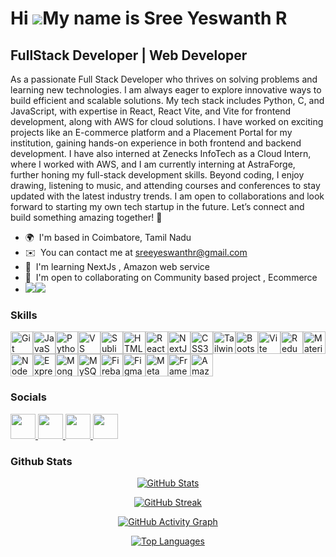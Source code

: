 Hi ![](https://user-images.githubusercontent.com/18350557/176309783-0785949b-9127-417c-8b55-ab5a4333674e.gif)My name is Sree Yeswanth R
=======================================================================================================================================

FullStack Developer | Web Developer
-----------------------------------

As a passionate Full Stack Developer who thrives on solving problems and learning new technologies. I am always eager to explore innovative ways to build efficient and scalable solutions. My tech stack includes Python, C, and JavaScript, with expertise in React, React Vite, and Vite for frontend development, along with AWS for cloud solutions. I have worked on exciting projects like an E-commerce platform and a Placement Portal for my institution, gaining hands-on experience in both frontend and backend development. I have also interned at Zenecks InfoTech as a Cloud Intern, where I worked with AWS, and I am currently interning at AstraForge, further honing my full-stack development skills. Beyond coding, I enjoy drawing, listening to music, and attending courses and conferences to stay updated with the latest industry trends. I am open to collaborations and look forward to starting my own tech startup in the future. Let’s connect and build something amazing together! 🚀

*   🌍  I'm based in Coimbatore, Tamil Nadu
*   ✉️  You can contact me at [sreeyeswanthr@gmail.com](mailto:sreeyeswanthr@gmail.com)
*   🧠  I'm learning NextJs , Amazon web service
*   🤝  I'm open to collaborating on Community based project , Ecommerce
*   <a href="https://www.github.com/SREEYESWANTH-R" target="_blank" rel="noreferrer"><img
                  src="https://img.shields.io/github/followers/SREEYESWANTH-R?logo=github&style=for-the-badge&color=84cc16&labelColor=000000" /></a><a href="https://www.x.com/SreeYeswanthR" target="_blank" rel="noreferrer"><img
                  src="https://img.shields.io/twitter/follow/SreeYeswanthR?logo=twitter&style=for-the-badge&color=84cc16&labelColor=000000"
                /></a>
  ### Skills 
<p align="left">
<a href="https://git-scm.com/" target="_blank" rel="noreferrer"><img src="https://raw.githubusercontent.com/danielcranney/readme-generator/main/public/icons/skills/git-colored.svg" width="36" height="36" alt="Git" /></a><a href="https://developer.mozilla.org/en-US/docs/Web/JavaScript" target="_blank" rel="noreferrer"><img src="https://raw.githubusercontent.com/danielcranney/readme-generator/main/public/icons/skills/javascript-colored.svg" width="36" height="36" alt="JavaScript" /></a><a href="https://www.python.org/" target="_blank" rel="noreferrer"><img src="https://raw.githubusercontent.com/danielcranney/readme-generator/main/public/icons/skills/python-colored.svg" width="36" height="36" alt="Python" /></a><a href="https://code.visualstudio.com/" target="_blank" rel="noreferrer"><img src="https://raw.githubusercontent.com/danielcranney/readme-generator/main/public/icons/skills/visualstudiocode.svg" width="36" height="36" alt="VS Code" /></a><a href="https://www.sublimetext.com/index2" target="_blank" rel="noreferrer"><img src="https://raw.githubusercontent.com/danielcranney/readme-generator/main/public/icons/skills/sublimetext.svg" width="36" height="36" alt="Sublime Text" /></a><a href="https://developer.mozilla.org/en-US/docs/Glossary/HTML5" target="_blank" rel="noreferrer"><img src="https://raw.githubusercontent.com/danielcranney/readme-generator/main/public/icons/skills/html5-colored.svg" width="36" height="36" alt="HTML5" /></a><a href="https://reactjs.org/" target="_blank" rel="noreferrer"><img src="https://raw.githubusercontent.com/danielcranney/readme-generator/main/public/icons/skills/react-colored.svg" width="36" height="36" alt="React" /></a><a href="https://nextjs.org/docs" target="_blank" rel="noreferrer"><img src="https://raw.githubusercontent.com/danielcranney/readme-generator/main/public/icons/skills/nextjs-colored.svg" width="36" height="36" alt="NextJs" /></a><a href="https://www.w3.org/TR/CSS/#css" target="_blank" rel="noreferrer"><img src="https://raw.githubusercontent.com/danielcranney/readme-generator/main/public/icons/skills/css3-colored.svg" width="36" height="36" alt="CSS3" /></a><a href="https://tailwindcss.com/" target="_blank" rel="noreferrer"><img src="https://raw.githubusercontent.com/danielcranney/readme-generator/main/public/icons/skills/tailwindcss-colored.svg" width="36" height="36" alt="TailwindCSS" /></a><a href="https://getbootstrap.com/" target="_blank" rel="noreferrer"><img src="https://raw.githubusercontent.com/danielcranney/readme-generator/main/public/icons/skills/bootstrap-colored.svg" width="36" height="36" alt="Bootstrap" /></a><a href="https://vitejs.dev/" target="_blank" rel="noreferrer"><img src="https://raw.githubusercontent.com/danielcranney/readme-generator/main/public/icons/skills/vite-colored.svg" width="36" height="36" alt="Vite" /></a><a href="https://redux.js.org/" target="_blank" rel="noreferrer"><img src="https://raw.githubusercontent.com/danielcranney/readme-generator/main/public/icons/skills/redux-colored.svg" width="36" height="36" alt="Redux" /></a><a href="https://mui.com/" target="_blank" rel="noreferrer"><img src="https://raw.githubusercontent.com/danielcranney/readme-generator/main/public/icons/skills/materialui-colored.svg" width="36" height="36" alt="Material UI" /></a><a href="https://nodejs.org/en/" target="_blank" rel="noreferrer"><img src="https://raw.githubusercontent.com/danielcranney/readme-generator/main/public/icons/skills/nodejs-colored.svg" width="36" height="36" alt="NodeJS" /></a><a href="https://expressjs.com/" target="_blank" rel="noreferrer"><img src="https://raw.githubusercontent.com/danielcranney/readme-generator/main/public/icons/skills/express-colored.svg" width="36" height="36" alt="Express" /></a><a href="https://www.mongodb.com/" target="_blank" rel="noreferrer"><img src="https://raw.githubusercontent.com/danielcranney/readme-generator/main/public/icons/skills/mongodb-colored.svg" width="36" height="36" alt="MongoDB" /></a><a href="https://www.mysql.com/" target="_blank" rel="noreferrer"><img src="https://raw.githubusercontent.com/danielcranney/readme-generator/main/public/icons/skills/mysql-colored.svg" width="36" height="36" alt="MySQL" /></a><a href="https://firebase.google.com/" target="_blank" rel="noreferrer"><img src="https://raw.githubusercontent.com/danielcranney/readme-generator/main/public/icons/skills/firebase-colored.svg" width="36" height="36" alt="Firebase" /></a><a href="https://www.figma.com/" target="_blank" rel="noreferrer"><img src="https://raw.githubusercontent.com/danielcranney/readme-generator/main/public/icons/skills/figma-colored.svg" width="36" height="36" alt="Figma" /></a><a href="https://metamask.io/" target="_blank" rel="noreferrer"><img src="https://raw.githubusercontent.com/danielcranney/readme-generator/main/public/icons/skills/metamask-colored.svg" width="36" height="36" alt="MetaMask" /></a><a href="https://framer.com" target="_blank" rel="noreferrer"><img src="https://raw.githubusercontent.com/danielcranney/readme-generator/main/public/icons/skills/framer-colored.svg" width="36" height="36" alt="Framer" /></a><a href="https://aws.amazon.com" target="_blank" rel="noreferrer"><img src="https://raw.githubusercontent.com/danielcranney/readme-generator/main/public/icons/skills/aws-colored.svg" width="36" height="36" alt="Amazon Web Services" /></a></p>

### Socials
<p align="left"> <a href="https://www.github.com/SREEYESWANTH-R" target="_blank" rel="noreferrer"> <img src="https://raw.githubusercontent.com/danielcranney/readme-generator/main/public/icons/socials/github.svg" width="40" height="40" /> </a> <a href="https://www.linkedin.com/in/sree-yeswanth-r" target="_blank" rel="noreferrer"> <img src="https://raw.githubusercontent.com/danielcranney/readme-generator/main/public/icons/socials/linkedin.svg" width="40" height="40" /> </a> <a href="https://www.stackoverflow.com/users/27338026/sree-yeswanth-r" target="_blank" rel="noreferrer"> <img src="https://raw.githubusercontent.com/danielcranney/readme-generator/main/public/icons/socials/stackoverflow.svg" width="40" height="40" /> </a> <a href="https://www.x.com/SreeYeswanthR" target="_blank" rel="noreferrer"> <img src="https://raw.githubusercontent.com/danielcranney/readme-generator/main/public/icons/socials/twitter.svg" width="40" height="40" /> </a> </p>

### Github Stats
<p align="center"> <a href="http://www.github.com/SREEYESWANTH-R"> <img src="https://github-readme-stats.vercel.app/api?username=SREEYESWANTH-R&show_icons=true&count_private=true&title_color=f97316&text_color=ffffff&icon_color=84cc16&bg_color=000000&hide_border=true" alt="GitHub Stats" /> </a> </p> <p align="center"> <a href="http://www.github.com/SREEYESWANTH-R"> <img src="https://github-readme-streak-stats.herokuapp.com/?user=SREEYESWANTH-R&stroke=ffffff&background=000000&ring=f97316&fire=f97316&currStreakNum=ffffff&currStreakLabel=f97316&sideNums=ffffff&sideLabels=ffffff&dates=ffffff&hide_border=true" alt="GitHub Streak" /> </a> </p> <p align="center"> <a href="http://www.github.com/SREEYESWANTH-R"> <img src="https://github-readme-activity-graph.cyclic.app/graph?username=SREEYESWANTH-R&bg_color=000000&color=ffffff&line=84cc16&point=ffffff&area_color=000000&area=true&hide_border=true&custom_title=GitHub%20Commits%20Graph" alt="GitHub Activity Graph" /> </a> </p> <p align="center"> <a href="https://github.com/SREEYESWANTH-R"> <img src="https://github-readme-stats.vercel.app/api/top-langs/?username=SREEYESWANTH-R&langs_count=10&title_color=f97316&text_color=ffffff&icon_color=84cc16&bg_color=000000&hide_border=true&locale=en&custom_title=Top%20Languages" alt="Top Languages" /> </a> </p>
                  
 
